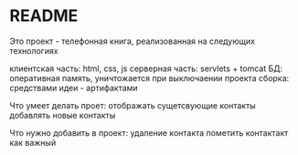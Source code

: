 # README #

Это проект - телефонная книга, реализованная на следующих технологиях

клиентская часть: html, css, js
серверная часть: servlets + tomcat
БД: оперативная память, уничтожается при выключаении проекта
сборка: средствами идеи - артифактами

Что умеет делать проет:
отображать сущетсвующие контакты
добавлять новые контакты

Что нужно добавить в проект:
удаление контакта
пометить контактакт как важный
